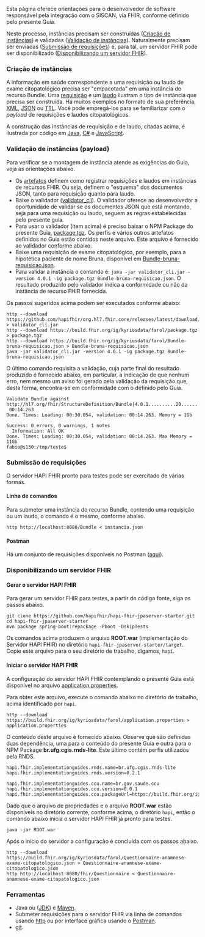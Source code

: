 Esta página oferece orientações para o desenvolvedor
de software responsável pela integração com o SISCAN, via FHIR, conforme
definido pelo presente Guia. 

Neste processo, instâncias precisam ser construídas ([Criação de instâncias](#criação-de-instâncias)) e validadas ([Validação de instâncias](#validação-de-instâncias-payload)). Naturalmente precisam ser enviadas ([Submissão de requisições](#submissão-de-requisições)) e, para tal, um servidor FHIR pode ser disponibilizado ([Disponibilizando um servidor FHIR](#disponibilizando-um-servidor-fhir)).

### Criação de instâncias
A informação em saúde correspondente a uma requisição ou laudo de exame citopatológico precisa ser "empacotada" em uma instância do recurso Bundle. Uma [requisição](Bundle-bruna-requisicao.json) e um [laudo](Bundle-bruna-laudo.json) ilustram o tipo de instância que precisa ser construída. Há muitos exemplos no formato de sua preferência, [XML](examples.xml.zip), [JSON](examples.json.zip) ou [TTL](examples.ttl.zip). Você pode empregá-los para se familiarizar com o _payload_ de requisições e laudos citopatológicos. 

A construção das instâncias de requisição e de laudo, citadas acima, é ilustrada por código em [Java](Criar.java), [C#](Criar.cs) e [JavaScript](Criar.js).

### Validação de instâncias (payload)
Para verificar se a montagem de instância atende as exigências do Guia, veja as orientações abaixo.

- Os [artefatos](artifacts.html) definem como registrar requisições e laudos em instâncias de recursos FHIR. Ou seja, definem o "esquema" dos documentos JSON, tanto para requisição quanto para laudo. 
- Baixe o validador ([validator_cli](https://github.com/hapifhir/org.hl7.fhir.core/releases/latest/download/validator_cli.jar)). O validador oferece ao desenvolvedor a oportunidade de validar se os documentos JSON que está montando, seja para uma requisição ou laudo, seguem as regras estabelecidas pelo presente guia. 
- Para usar o validador (item acima) é preciso baixar o NPM Package do presente Guia, [package.tgz](package.tgz). Os perfis e vários outros artefatos definidos no Guia estão contidos neste arquivo. Este arquivo é fornecido ao validador conforme abaixo.
- Baixe uma requisição de exame citopatológico, por exemplo, para a hipotética paciente de nome Bruna, disponível em [Bundle-bruna-requisicao.json](https://build.fhir.org/ig/kyriosdata/farol/Bundle-bruna-requisicao.json).
- Para validar a instância o comando é: `java -jar validator_cli.jar -version 4.0.1 -ig package.tgz Bundle-bruna-requisicao.json`. O resultado produzido pelo validador indica a conformidade ou não da instância de recurso FHIR fornecida. 

Os passos sugeridos acima podem ser executados conforme abaixo:
```
http --download https://github.com/hapifhir/org.hl7.fhir.core/releases/latest/download/validator_cli.jar > validator_cli.jar
http --download https://build.fhir.org/ig/kyriosdata/farol/package.tgz > package.tgz
http --download https://build.fhir.org/ig/kyriosdata/farol/Bundle-bruna-requisicao.json > Bundle-bruna-requisicao.json
java -jar validator_cli.jar -version 4.0.1 -ig package.tgz Bundle-bruna-requisicao.json
```

O último comando requisita a validação, cuja parte final do resultado produzido é fornecido abaixo, em particular, a indicação de que nenhum erro, nem mesmo um aviso foi gerado pela validação da requisição que, desta forma, 
encontra-se em conformidade com o definido pelo Guia.

```
Validate Bundle against http://hl7.org/fhir/StructureDefinition/Bundle|4.0.1..........20..........40..........60..........80.........|
 00:14.263
Done. Times: Loading: 00:30.054, validation: 00:14.263. Memory = 1Gb

Success: 0 errors, 0 warnings, 1 notes
  Information: All OK
Done. Times: Loading: 00:30.054, validation: 00:14.263. Max Memory = 11Gb
fabio@s130:/tmp/teste$ 
```

### Submissão de requisições
O servidor HAPI FHIR pronto para testes pode ser exercitado de várias formas. 

#### Linha de comandos
Para submeter uma instância do recurso Bundle, contendo uma requisição ou um laudo, o comando é o mesmo, conforme abaixo.

```
http http://localhost:8080/Bundle < instancia.json
```

#### Postman
Há um conjunto de requisições disponíveis no Postman ([aqui](https://documenter.getpostman.com/view/36481009/2sA3e5f8uc)).


### Disponibilizando um servidor FHIR

#### Gerar o servidor HAPI FHIR
Para gerar um servidor FHIR para testes, a partir do código fonte, siga os passos abaixo. 

```
git clone https://github.com/hapifhir/hapi-fhir-jpaserver-starter.git
cd hapi-fhir-jpaserver-starter
mvn package spring-boot:repackage -Pboot -DskipTests
```

Os comandos acima produzem o arquivo **ROOT.war** (implementação do Servidor HAPI FHIR) no diretório `hapi-fhir-jpaserver-starter/target`. Copie este arquivo para o seu diretório de trabalho, digamos, `hapi`. 

#### Iniciar o servidor HAPI FHIR

A configuração do servidor HAPI FHIR contemplando o presente Guia está disponível no arquivo [application.properties](application.properties).

Para obter este arquivo, execute o comando abaixo no diretório de trabalho, acima identificado por `hapi`.

```
http --download https://build.fhir.org/ig/kyriosdata/farol/application.properties > application.properties
```

O conteúdo deste arquivo é fornecido abaixo. Observe que são definidas duas dependência, uma para o conteúdo do presente Guia e outra para o NPM Package **br.ufg.cgis.rnds-lite**. Este último contém perfis utilizados pela RNDS.

```
hapi.fhir.implementationguides.rnds.name=br.ufg.cgis.rnds-lite
hapi.fhir.implementationguides.rnds.version=0.2.1

hapi.fhir.implementationguides.ccu.name=br.gov.saude.ccu
hapi.fhir.implementationguides.ccu.version=0.0.1
hapi.fhir.implementationguides.ccu.packageUrl=https://build.fhir.org/ig/kyriosdata/farol/package.tgz
```

Dado que o arquivo de propriedades e o arquivo **ROOT.war** estão
disponíveis no diretório corrente, conforme acima, o diretório
`hapi`, então o comando abaixo inicia o servidor HAPI FHIR já
pronto para testes. 

```
java -jar ROOT.war
```

Após o início do servidor a configuração é concluída com os passos abaixo. 

```
http --download https://build.fhir.org/ig/kyriosdata/farol/Questionnaire-anamnese-exame-citopatologico.json > Questionnaire-anamnese-exame-citopatologico.json
http http://localhost:8080/fhir/Questionnaire < Questionnaire-anamnese-exame-citopatologico.json
```

### Ferramentas
- Java ou ([JDK](https://openjdk.org/)) e [Maven](https://maven.apache.org/).
- Submeter requisições para o servidor FHIR via linha de comandos usando [http](https://httpie.io/) ou por interface gráfica usando o [Postman](https://www.postman.com/).
- [git](https://git-scm.com/).
